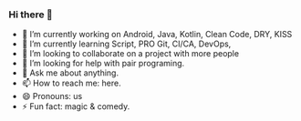 ### Hi there 👋

- 🔭 I’m currently working on Android, Java, Kotlin, Clean Code, DRY, KISS
- 🌱 I’m currently learning Script, PRO Git, CI/CA, DevOps,
- 👯 I’m looking to collaborate on a project with more people
- 🤔 I’m looking for help with pair programing.
- 💬 Ask me about anything.
- 📫 How to reach me: here.
- 😄 Pronouns: us
- ⚡ Fun fact: magic & comedy.

<!--
**bitlibitloque/bitlibitloque** is a ✨ _special_ ✨ repository because its `README.md` (this file) appears on your GitHub profile.

Here are some ideas to get you started:

- 🔭 I’m currently working on ...
- 🌱 I’m currently learning ...
- 👯 I’m looking to collaborate on ...
- 🤔 I’m looking for help with ...
- 💬 Ask me about ...
- 📫 How to reach me: ...
- 😄 Pronouns: ...
- ⚡ Fun fact: ...
-->

